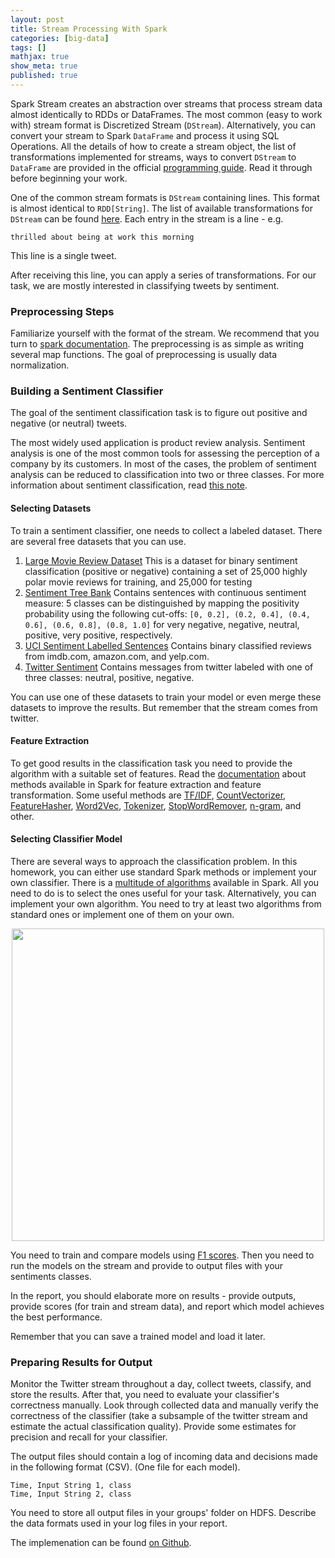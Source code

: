 ```yaml
---
layout: post
title: Stream Processing With Spark
categories: [big-data]
tags: []
mathjax: true
show_meta: true
published: true
---
```


Spark Stream creates an abstraction over streams that process stream data almost identically to RDDs or DataFrames. The most common (easy to work with) stream format is Discretized Stream (`DStream`). Alternatively, you can convert your stream to Spark `DataFrame` and process it using SQL Operations. All the details of how to create a stream object, the list of transformations implemented for streams, ways to convert `DStream` to `DataFrame` are provided in the official [programming guide](https://spark.apache.org/docs/latest/streaming-programming-guide.html). Read it through before beginning your work.

One of the common stream formats is `DStream` containing lines. This format is almost identical to `RDD[String]`. The list of available transformations for `DStream` can be found [here](https://spark.apache.org/docs/latest/streaming-programming-guide.html#transformations-on-dstreams). Each entry in the stream is a line - e.g.

```
thrilled about being at work this morning
```

This line is a single tweet.

After receiving this line, you can apply a series of transformations. For our task, we are mostly interested in classifying tweets by sentiment.

### Preprocessing Steps

Familiarize yourself with the format of the stream. We recommend that you turn to [spark documentation](https://spark.apache.org/docs/latest/streaming-programming-guide.html#transformations-on-dstreams). The preprocessing is as simple as writing several map functions. The goal of preprocessing is usually data normalization.

### Building a Sentiment Classifier

The goal of the sentiment classification task is to figure out positive and negative (or neutral) tweets.

The most widely used application is product review analysis. Sentiment analysis is one of the most common tools for assessing the perception of a company by its customers. In most of the cases, the problem of sentiment analysis can be reduced to classification into two or three classes. For more information about sentiment classification, read [this note](https://hackmd.io/s/BJdE2mZA7).

#### Selecting Datasets

To train a sentiment classifier, one needs to collect a labeled dataset. There are several free datasets that you can use.

1. [Large Movie Review Dataset](http://ai.stanford.edu/~amaas/data/sentiment/)
This is a dataset for binary sentiment classification (positive or negative) containing a set of 25,000 highly polar movie reviews for training, and 25,000 for testing
2. [Sentiment Tree Bank](https://nlp.stanford.edu/sentiment/code.html)
Contains sentences with continuous sentiment measure: 5 classes can be distinguished by mapping the positivity probability using the following cut-offs:
```[0, 0.2], (0.2, 0.4], (0.4, 0.6], (0.6, 0.8], (0.8, 1.0]```
for very negative, negative, neutral, positive, very positive, respectively.
3. [UCI Sentiment Labelled Sentences](https://archive.ics.uci.edu/ml/datasets/Sentiment+Labelled+Sentences)
Contains binary classified reviews from imdb.com, amazon.com, and yelp.com.
4. [Twitter Sentiment](https://www.kaggle.com/c/twitter-sentiment-analysis2/data)
Contains messages from twitter labeled with one of three classes: neutral, positive, negative.

You can use one of these datasets to train your model or even merge these datasets to improve the results. But remember that the stream comes from twitter.

#### Feature Extraction

To get good results in the classification task you need to provide the algorithm with a suitable set of features. Read the [documentation](https://spark.apache.org/docs/latest/ml-features.html) about methods available in Spark for feature extraction and feature transformation. Some useful methods are [TF/IDF](https://spark.apache.org/docs/latest/ml-features.html#tf-idf), [CountVectorizer](https://spark.apache.org/docs/latest/ml-features.html#countvectorizer), [FeatureHasher](https://spark.apache.org/docs/latest/ml-features.html#featurehasher), [Word2Vec](https://spark.apache.org/docs/latest/ml-features.html#word2vec), [Tokenizer](https://spark.apache.org/docs/latest/ml-features.html#tokenizer), [StopWordRemover](https://spark.apache.org/docs/latest/ml-features.html#stopwordsremover), [n-gram](https://spark.apache.org/docs/latest/ml-features.html#n-gram), and other.

#### Selecting Classifier Model

There are several ways to approach the classification problem. In this homework, you can either use standard Spark methods or implement your own classifier. There is a [multitude of algorithms](https://spark.apache.org/docs/latest/ml-classification-regression.html) available in Spark. All you need to do is to select the ones useful for your task. Alternatively, you can implement your own algorithm. You need to try at least two algorithms from standard ones or implement one of them on your own.

<p align="center">
<img src="https://i.imgur.com/UAGMFFb.png" width=500>
</p>


You need to train and compare models using [F1 scores](https://en.wikipedia.org/wiki/_score). Then you need to run the models on the stream and provide to output files with your sentiments classes. 

In the report, you should elaborate more on results - provide outputs, provide scores (for train and stream data), and report which model achieves the best performance.

Remember that you can save a trained model and load it later. 


### Preparing Results for Output

Monitor the Twitter stream throughout a day, collect tweets, classify, and store the results. After that, you need to evaluate your classifier's correctness manually. Look through collected data and manually verify the correctness of the classifier (take a subsample of the twitter stream and estimate the actual classification quality). Provide some estimates for precision and recall for your classifier. 

The output files should contain a log of incoming data and decisions made in the following format (CSV). (One file for each model).

```
Time, Input String 1, class
Time, Input String 2, class
```

You need to store all output files in your groups' folder on HDFS. Describe the data formats used in your log files in your report. 

The implemenation can be found [on Github](https://github.com/VitalyRomanov/twitter-sentiment).